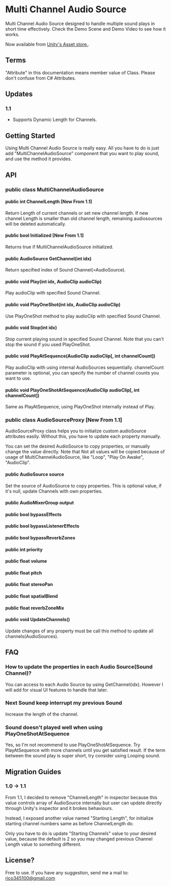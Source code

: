 # Multi Channel Audio Source
Multi Channel Audio Source designed to handle multiple sound plays in short time effectively.
Check the Demo Scene and Demo Video to see how it works.

Now available from [Unity's Asset store.](https://assetstore.unity.com/packages/tools/audio/multi-channel-audio-source-120749).

## Terms
"Attribute" in this documentation means member value of Class. Please don't confuse from C# Attributes.

## Updates
### 1.1
- Supports Dynamic Length for Channels.

## Getting Started
Using Multi Channel Audio Source is really easy.
All you have to do is just add "MultiChannelAudioSource" component that you want to play sound, and use the method it provides.

## API
### public class MultiChannelAudioSource
#### public int ChannelLength [New From 1.1]
Return Length of current channels or set new channel length. If new channel Length is smaller than old channel length, remaining audiosources will be deleted automatically.

#### public bool Initialized [New From 1.1]
Returns true if MultiChannelAudioSource initialized.

#### public AudioSource GetChannel(int idx)
Return specified index of Sound Channel(=AudioSource).

#### public void Play(int idx, AudioClip audioClip)
Play audioClip with specified Sound Channel.

#### public void PlayOneShot(int idx, AudioClip audioClip)
Use PlayOneShot method to play audioClip with specified Sound Channel.

#### public void Stop(int idx)
Stop current playing sound in specified Sound Channel. Note that you can't stop the sound if you used PlayOneShot.

#### public void PlayAtSequence(AudioClip audioClip[, int channelCount])
Play audioClip with using internal AudioSources sequentially. channelCount parameter is optional, you can specify the number of channel counts you want to use.

#### public void PlayOneShotAtSequence(AudioClip audioClip[, int channelCount])
Same as PlayAtSequence, using PlayOneShot internally instead of Play.

### public class AudioSourceProxy [New From 1.1]
AudioSourceProxy class helps you to initialize custom audioSource attributes easily. Without this, you have to update each property manually.

You can set the desired AudioSource to copy properties, or manually change the value directly. Note that Not all values will be copied because of usage of MultiChannelAudioSource, like "Loop", "Play On Awake", "AudioClip".

#### public AudioSource source
Set the source of AudioSource to copy properties. This is optional value, if it's null, update Channels with own properties.

#### public AudioMixerGroup output
#### public bool bypassEffects
#### public bool bypassListenerEffects
#### public bool bypassReverbZones
#### public int priority
#### public float volume
#### public float pitch
#### public float stereoPan
#### public float spatialBlend
#### public float reverbZoneMix

#### public void UpdateChannels()
Update changes of any property must be call this method to update all channels(AudioSources).


## FAQ
### How to update the properties in each Audio Source(Sound Channel)?
You can access to each Audio Source by using GetChannel(idx). However I will add for visual UI features to handle that later.

### Next Sound keep interrupt my previous Sound
Increase the length of the channel.

### Sound doesn't played well when using PlayOneShotAtSequence
Yes, so I'm not recommend to use PlayOneShotAtSequence. Try PlayAtSequence with more channels until you get satisfied result. If the term between the sound play is super short, try consider using Looping sound.

## Migration Guides
### 1.0 -> 1.1
From 1.1, I decided to remove "ChannelLength" in inspector because this value controls array of AudioSource internally but user can update directly through Unity's inspector and it brokes behaviours.

Instead, I exposed another value named "Starting Length", for initialize starting channel numbers same as before ChannelLength do.

Only you have to do is update "Starting Channels" value to your desired value, because the default is 2 so you may changed previous Channel Length value to something different.

## License?
Free to use. If you have any suggestion, send me a mail to: rico345100@gmail.com
